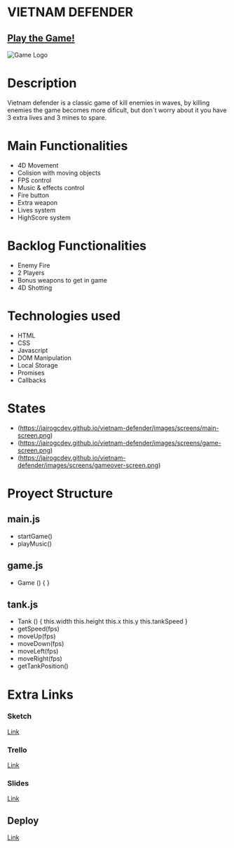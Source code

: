 # VIETNAM DEFENDER

## [Play the Game!](https://jairogcdev.github.io/vietnam-defender/)

![Game Logo](https://jairogcdev.github.io/vietnam-defender/images/logo.png)

# Description

Vietnam defender is a classic game of kill enemies in waves, by killing enemies the game becomes more dificult, but don´t worry about it you have 3 extra lives and 3 mines to spare.

# Main Functionalities

- 4D Movement
- Colision with moving objects
- FPS control
- Music & effects control
- Fire button
- Extra weapon
- Lives system
- HighScore system

# Backlog Functionalities

- Enemy Fire
- 2 Players
- Bonus weapons to get in game
- 4D Shotting

# Technologies used

- HTML
- CSS
- Javascript
- DOM Manipulation
- Local Storage
- Promises
- Callbacks

# States

- (https://jairogcdev.github.io/vietnam-defender/images/screens/main-screen.png)
- (https://jairogcdev.github.io/vietnam-defender/images/screens/game-screen.png)
- (https://jairogcdev.github.io/vietnam-defender/images/screens/gameover-screen.png)

# Proyect Structure

## main.js

- startGame()
- playMusic()

## game.js

- Game () {
  }

## tank.js

- Tank () {
  this.width
  this.height
  this.x
  this.y
  this.tankSpeed
  }
- getSpeed(fps)
- moveUp(fps)
- moveDown(fps)
- moveLeft(fps)
- moveRight(fps)
- getTankPosition()

# Extra Links

### Sketch

[Link](https://excalidraw.com/#json=dNasCRjQBR7-9r-HtaBms,AZRZpWscCyDzSyDoITFc7g)

### Trello

[Link](https://trello.com/b/QAzw0QHw/ironhack-game)

### Slides

[Link](https://docs.google.com/presentation/d/e/2PACX-1vSwm00hJFGfMpYVfF211m3zNG0WgGDhC8eUT5bR1pz2Gv-JOssgSXxtMZG_tUqZWhL8QvBFJRCnMibK/pub?start=false&loop=false&delayms=15000)

## Deploy

[Link](https://github.com/jairogcdev/vietnam-defender)
